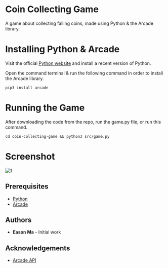 # Coin Collecting Game
A game about collecting falling coins, made using Python & the Arcade library.


# Installing Python & Arcade
Visit the official [Python website](https://www.python.org/downloads/) and install a recent version of Python.

Open the command terminal & run the following command in order to install the Arcade library.
```
pip3 install arcade
```

# Running the Game
After downloading the code from the repo, run the game.py file, or run this command.
```
cd coin-collecting-game && python3 src/game.py
```

# Screenshot
![1](https://i.postimg.cc/Wpr1F4d1/image.png)

## Prerequisites
* [Python](https://www.python.org)
* [Arcade](https://api.arcade.academy/en/latest/install/index.html)

## Authors
* **Eason Ma** - Initial work

## Acknowledgements
* [Arcade API](https://api.arcade.academy/en/latest/quick_index.html#quick-index)
